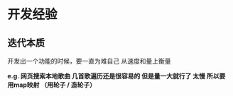 # 开发经验

## 迭代本质



开发出一个功能的时候，要一直为难自己 从速度和量上衡量

**e.g. 网页搜索本地歌曲 几首歌遍历还是很容易的 但是量一大就行了 太慢 所以要用map映射 （用轮子 / 造轮子）**

